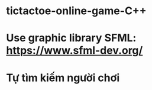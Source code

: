 # tictactoe-online-game-C++
# Use graphic library SFML: https://www.sfml-dev.org/


# Tự tìm kiếm người chơi 
